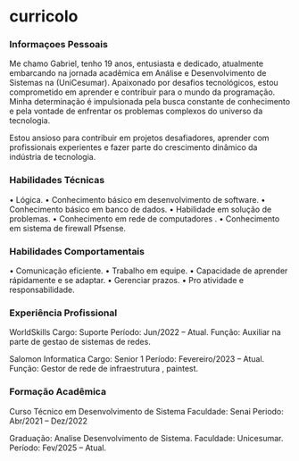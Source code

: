 # curricolo

### Informaçoes Pessoais 

Me chamo Gabriel, tenho 19 anos, entusiasta e dedicado, atualmente embarcando na jornada acadêmica em Análise e Desenvolvimento de Sistemas na (UniCesumar). Apaixonado por desafios tecnológicos, estou comprometido em aprender e contribuir para o mundo da programação. Minha determinação é impulsionada pela busca constante de conhecimento e pela vontade de enfrentar os problemas complexos do universo da tecnologia.

Estou ansioso para contribuir em projetos desafiadores, aprender com profissionais experientes e fazer parte do crescimento dinâmico da indústria de tecnologia.

### Habilidades Técnicas
• Lógica.
• Conhecimento básico em desenvolvimento de software.
• Conhecimento básico em banco de dados.
• Habilidade em solução de problemas.
• Conhecimento em rede de computadores .
• Conhecimento em sistema de firewall Pfsense.

### Habilidades Comportamentais
• Comunicação eficiente.
• Trabalho em equipe.
• Capacidade de aprender rápidamente e se adaptar.
• Gerenciar prazos.
• Pro atividade e responsabilidade.

### Experiência Profissional
WorldSkills
Cargo: Suporte
Período: Jun/2022 – Atual.
Função: Auxiliar na parte de gestao de sistemas de redes.

Salomon Informatica
Cargo: Senior 1
Período: Fevereiro/2023 – Atual.
Função: Gestor de rede de infraestrutura , paintest.

### Formação Acadêmica

Curso Técnico em Desenvolvimento de Sistema
Faculdade: Senai
Periodo: Abr/2021 – Dez/2022

Graduação: Analise Desenvolvimento de Sistema.
Faculdade: Unicesumar.
Período: Fev/2025 – Atual.

